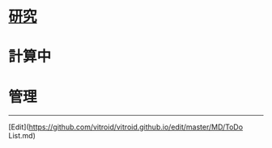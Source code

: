 ---
---
# [研究](/研究)


# 計算中


# 管理




----
[Edit](https://github.com/vitroid/vitroid.github.io/edit/master/MD/ToDo List.md)
